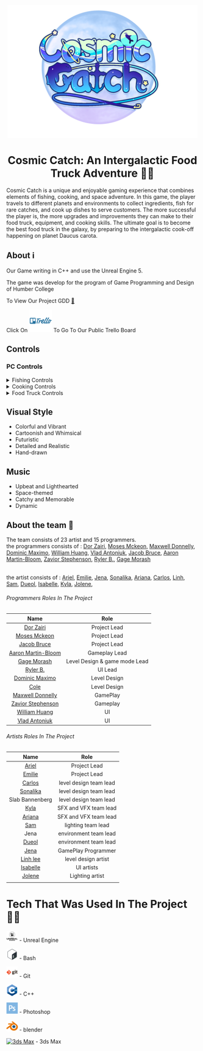 <p align="center">
<a href="">
  <img src="Assets/Cosmic_Catch-Logo.png" width="500" title="Cosmic Catch">
  </a>
</p>
<h1 align="center">Cosmic Catch: An Intergalactic Food Truck Adventure 🍗🚚</h1>

Cosmic Catch is a unique and enjoyable gaming experience that combines elements of fishing, cooking, and space adventure. In this game, the player travels to different planets and environments to collect ingredients, fish for rare catches, and cook up dishes to serve customers. The more successful the player is, the more upgrades and improvements they can make to their food truck, equipment, and cooking skills. The ultimate goal is to become the best food truck in the galaxy, by preparing to the intergalactic cook-off happening on planet Daucus carota.

## About :information_source:

Our Game writing in C++ and use the Unreal Engine 5.

The game was develop for the program of Game Programming and Design of Humber College

To View Our Project GDD <a href ="https://docs.google.com/document/d/1z9bbO228pJGLcEswCIYL1J6K8Z5_Y8eXFhxP-M9GANo/edit?usp=sharing"> :open_book:</a>

Click On <code><a href="https://trello.com/b/1UWEQkvj/cosmic-catch"><img src="https://raw.githubusercontent.com/devicons/devicon/1119b9f84c0290e0f0b38982099a2bd027a48bf1/icons/trello/trello-plain-wordmark.svg" alt="trello board" width="60" height="60"/></a></code> To Go To Our Public Trello Board

## Controls

### PC Controls

<details>
    <summary>Fishing Controls </summary>
    &nbsp;  - Space: Cast line, Sink Anchor
    <br>
    &nbsp; - WASD Keys: Change fishing angle
    <br>
    &nbsp;  - Left Mouse Button: Set hook
    <br>
    &nbsp; - Right Mouse Button: Reel in line
    <br>
</details>

<details>
   <summary>Cooking Controls </summary>
   &nbsp; - Mouse: Move ingredients
    <br>
    &nbsp; - WASD Keys: Rotate ingredients
    <br>
    &nbsp; - Left Mouse Button: Pick up/drop ingredients
    <br>
    &nbsp; - Right Mouse Button: Use utensils
    <br>
    &nbsp; - E Key: Season dish
    <br>
    &nbsp; - Q Key: Plate dish
    <br>
</details>

<details>
   <summary>Food Truck Controls </summary>
&nbsp;- WASD Keys: Move food truck
 <br>
&nbsp;- Mouse: Rotate food truck
 <br>
&nbsp;- Left Mouse Button: Interact with environment
 <br>
&nbsp;- Right Mouse Button: Open menu/inventory
 <br>
&nbsp;- Spacebar: Accelerate
 <br>
&nbsp;- Shift Key: Brake
</details>

<!-- TODO add this section only if we finish it -->
<!-- ### Console Controls
<details>
   <summary>Fishing Controls</summary>
    &nbsp;- Left Joystick: Reel in or cast line
    <br>
    &nbsp;- Right Joystick: Change fishing angle
    <br>
    &nbsp;- A button: Set hook
    <br>
    &nbsp;- B button: Reel in line

</details>


<details>
   <summary>Cooking Controls</summary>
        &nbsp;- Left Joystick: Move ingredients
        <br>
        &nbsp;- Right Joystick: Rotate ingredients
        <br>
        &nbsp;- A button: Pick up/drop ingredients
        <br>
        &nbsp;- B button: Use utensils
        <br>
        &nbsp;- X button: Season dish
        <br>
        &nbsp;- Y button: Plate dish
</details>


<details>
   <summary>Food Truck Controls</summary>
        &nbsp;- Left Joystick: Move food truck
        <br>
        &nbsp;- Right Joystick: Rotate food truck
        <br>
        &nbsp;- A button: Interact with environment
        <br>
        &nbsp;- B button: Open menu/inventory
        <br>
        &nbsp;- X button: Accelerate
        <br>
        &nbsp;- Y button: Brake
</details>

### Mobile Controls

<details>
   <summary>Fishing Controls</summary>
        &nbsp;- Swipe left/right: Reel in or cast line
        <br>
        &nbsp;- Swipe up/down: Change fishing angle
        <br>
        &nbsp;- Tap: Set hook
        <br>
        &nbsp;- Hold: Reel in line
</details>

<details>
   <summary>Cooking Controls</summary>
        &nbsp;- Drag: Move ingredients
        <br>
        &nbsp;- Swipe: Rotate ingredients
        <br>
        &nbsp;- Tap: Pick up/drop ingredients
        <br>
        &nbsp;- Hold: Use utensils
        <br>
        &nbsp;- Double Tap: Season dish
        <br>
        &nbsp;- Triple Tap: Plate dish
</details>


####


<details>
   <summary>Food Truck Controls</summary>
&nbsp;- Swipe left/right: Move food truck
<br>
&nbsp;- Swipe up/down: Rotate food truck
<br>
&nbsp;- Tap: Interact with environment
<br>
&nbsp;- Hold: Open menu/inventory
<br>
&nbsp;- Accelerometer: Accelerate/Brake
</details> -->

## Visual Style

<!-- TODO add some examples -->

- Colorful and Vibrant
- Cartoonish and Whimsical
- Futuristic
- Detailed and Realistic
- Hand-drawn

## Music

- Upbeat and Lighthearted
- Space-themed
- Catchy and Memorable
- Dynamic

## About the team :star2:

<!-- TODO  add all the members of this project -->

The team consists of 23 artist and 15 programmers.
<br>
the programmers consists of :
<a href="https://www.linkedin.com/in/dorz/">Dor Zairi</a>,
<a href="https://www.linkedin.com/in/moses-mckeon-90212a221/">Moses Mckeon</a>,
<a href="https://www.linkedin.com/in/dorz/">Maxwell Donnelly</a>,
<a href="https://twitter.com/Akuzukii">Dominic Maximo</a>,
<a href="https://www.linkedin.com/in/william-huang-759a3921b">William Huang</a>,
<a href="https://www.linkedin.com/in/antoniukoff/">Vlad Antoniuk</a>,
<a href="https://www.linkedin.com/in/jacob-bruce-93224522b/">Jacob Bruce</a>,
<a href="https://www.linkedin.com/in/aaron-martin-bloom-34050a231/">Aaron Martin-Bloom</a>,
<a href="https://www.linkedin.com/in/zavior-stephenson-87254b19b/">Zavior Stephenson</a>,
<a href="https://ca.linkedin.com/in/ryler-bleau-359013206">Ryler B.</a>,
<a href="https://www.linkedin.com/in/gage-morash-a70131196/">Gage Morash</a>

<br>
the artist consists of :
<a href="https://www.linkedin.com/mwlite/in/ariel-lima-702291269">Ariel</a>,
<a href="https://www.linkedin.com/in/c-f-émilie-194a07268/">Emilie</a>,
<a href="https://www.linkedin.com/in/jena-palma-thompson-b40b64239">Jena</a>,
<a href="https://www.linkedin.com/in/sonalika-bansiwal-721b21219">Sonalika</a>,
<a href="https://www.linkedin.com/in/ariana-yang-94b165259/">Ariana</a>,
<a href="https://www.linkedin.com/in/carlos-iglesias-fu-460094149/">Carlos</a>,
<a href="https://www.linkedin.com/in/linh-luu-b44b61233">Linh</a>,
<a href="https://www.linkedin.com/in/sam-sameni-aa4609221">Sam</a>,
<a href="https://www.linkedin.com/in/dueol-lee-endjfcar/">Dueol</a>,
<a href="https://www.linkedin.com/in/itsabelle">Isabelle</a>,
<a href="https://www.linkedin.com/in/kyla-evans-48a106217/">Kyla</a>,
<a href="https://www.linkedin.com/in/jolene-sollner-48b768220">Jolene</a>,

###### Programmers Roles In The Project

<!-- TODO add all the programmers and their role -->
<div align="center">

|                                            Name                                            |             Role              |
| :----------------------------------------------------------------------------------------: | :---------------------------: |
|                 <a href="https://www.linkedin.com/in/dorz/">Dor Zairi</a>                  |         Project Lead          |
|       <a href="https://www.linkedin.com/in/moses-mckeon-90212a221/">Moses Mckeon</a>       |         Project Lead          |
|        <a href="https://www.linkedin.com/in/jacob-bruce-93224522b/">Jacob Bruce</a>        |         Project Lead          |
| <a href="https://www.linkedin.com/in/aaron-martin-bloom-34050a231/">Aaron Martin-Bloom</a> |         Gameplay Lead         |
|        <a href="https://www.linkedin.com/in/gage-morash-a70131196/">Gage Morash</a>        | Level Design & game mode Lead |
|          <a href="https://ca.linkedin.com/in/ryler-bleau-359013206">Ryler B.</a>           |            UI Lead            |
|                 <a href="https://twitter.com/Akuzukii">Dominic Maximo</a>                  |         Level Design          |
|                           <a href="https://twitter.com">Cole</a>                           |         Level Design          |
|     <a href="https://www.linkedin.com/in/moses-mckeon-90212a221/">Maxwell Donnelly</a>     |           GamePlay            |
|  <a href="https://www.linkedin.com/in/zavior-stephenson-87254b19b/">Zavior Stephenson</a>  |           Gameplay            |
|      <a href="https://www.linkedin.com/in/william-huang-759a3921b">William Huang</a>       |              UI               |
|            <a href="https://www.linkedin.com/in/antoniukoff/">Vlad Antoniuk</a>            |              UI               |

</div>

###### Artists Roles In The Project

<!-- TODO add all the artists and their role -->

<div align="center">

|                                      Name                                      |          Role          |
| :----------------------------------------------------------------------------: | :--------------------: |
|  <a href="https://www.linkedin.com/mwlite/in/ariel-lima-702291269">Ariel</a>   |      Project Lead      |
|     <a href="https://www.linkedin.com/in/c-f-émilie-194a07268/">Emilie</a>     |      Project Lead      |
| <a href="https://www.linkedin.com/in/carlos-iglesias-fu-460094149/">Carlos</a> | level design team lead |
| <a href="https://www.linkedin.com/in/sonalika-bansiwal-721b21219">Sonalika</a> | level design team lead |
|                                Slab Bannenberg                                 | level design team lead |
|      <a href="https://www.linkedin.com/in/kyla-evans-48a106217/">Kyla</a>      | SFX and VFX team lead  |
|    <a href="https://www.linkedin.com/in/ariana-yang-94b165259/">Ariana</a>     | SFX and VFX team lead  |
|       <a href="https://www.linkedin.com/in/sam-sameni-aa4609221">Sam</a>       |   lighting team lead   |
|                                      Jena                                      | environment team lead  |
|      <a href="https://www.linkedin.com/in/dueol-lee-endjfcar/">Dueol</a>       | environment team lead  |
|  <a href="https://www.linkedin.com/in/jena-palma-thompson-b40b64239">Jena</a>  |  GamePlay Programmer   |
|    <a href="https://www.linkedin.com/in/linh-luu-b44b61233"> Linh lee </a>     |  level design artist   |
|          <a href="https://www.linkedin.com/in/itsabelle">Isabelle</a>          |       UI artists       |
|   <a href="https://www.linkedin.com/in/jolene-sollner-48b768220">Jolene</a>    |    Lighting artist     |
|                                                                                |                        |

</div>

# Tech That Was Used In The Project 👩‍💻

<!-- TODO add more tech to this section -->

<a align="center" href="https://en.wikipedia.org/wiki/Unreal_Engine"><img src="https://raw.githubusercontent.com/devicons/devicon/1119b9f84c0290e0f0b38982099a2bd027a48bf1/icons/unrealengine/unrealengine-original-wordmark.svg" alt="Unreal Engine" width="30" height="30"/></a> - Unreal Engine

<a href="https://en.wikipedia.org/wiki/Bash_(Unix_shell)"><img src="https://raw.githubusercontent.com/devicons/devicon/1119b9f84c0290e0f0b38982099a2bd027a48bf1/icons/bash/bash-original.svg" alt="Bash" width="30" height="30"/></a> - Bash

<a href="https://en.wikipedia.org/wiki/Git"><img src="https://raw.githubusercontent.com/devicons/devicon/1119b9f84c0290e0f0b38982099a2bd027a48bf1/icons/git/git-original-wordmark.svg" alt="Git" width="30" height="30"/></a> - Git

<a href="https://en.wikipedia.org/wiki/C++"><img src="https://raw.githubusercontent.com/devicons/devicon/1119b9f84c0290e0f0b38982099a2bd027a48bf1/icons/cplusplus/cplusplus-original.svg" alt="C++" width="30" height="30"/></a> - C++

<a href="https://en.wikipedia.org/wiki/photoshop"><img src="https://raw.githubusercontent.com/devicons/devicon/1119b9f84c0290e0f0b38982099a2bd027a48bf1/icons/photoshop/photoshop-plain.svg" alt="Photoshop" width="30" height="30"/></a> - Photoshop

<a href="https://en.wikipedia.org/wiki/Blender_(software)"><img src="https://raw.githubusercontent.com/devicons/devicon/1119b9f84c0290e0f0b38982099a2bd027a48bf1/icons/blender/blender-original.svg" alt="blender" width="30" height="30"/></a> - blender

<a href="https://en.wikipedia.org/wiki/Autodesk_3ds_Max"><img src="https://www.svgrepo.com/show/303505/3ds-max-full-logo.svg" alt="3ds Max" width="30" height="30"/></a> - 3ds Max

<!-- TODO make a gif for the game -->
<!-- # Show Case -->

<!-- ### Attack

![Josh Attacking](https://github.com/Ckrcok/JOSH-FIGHT-THE-VIDEO-GAME/blob/main/ShowCase/Attacking.gif)

### Block

![Josh Blocking](https://github.com/Ckrcok/JOSH-FIGHT-THE-VIDEO-GAME/blob/main/ShowCase/Blocking.gif)

### Dodge

![Josh Dodging](https://github.com/Ckrcok/JOSH-FIGHT-THE-VIDEO-GAME/blob/main/ShowCase/Dodging.gif) -->
